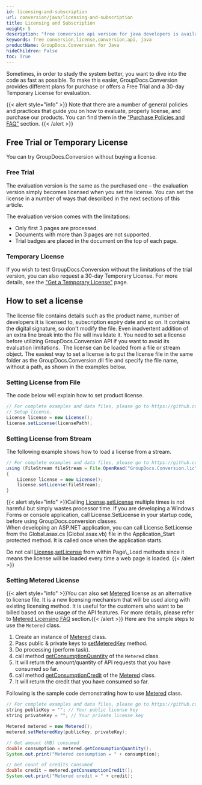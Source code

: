 ```yaml
---
id: licensing-and-subscription
url: conversion/java/licensing-and-subscription
title: Licensing and Subscription
weight: 5
description: "free conversion api version for java developers is available to evaluate the API which will be similar as licensed but with few limitations."
keywords: free conversion,license,conversion,api, java
productName: GroupDocs.Conversion for Java
hideChildren: False
toc: True
---
```


Sometimes, in order to study the system better, you want to dive into the code as fast as possible. To make this easier, GroupDocs.Conversion provides different plans for purchase or offers a Free Trial and a 30-day Temporary License for evaluation.

{{< alert style="info" >}}
Note that there are a number of general policies and practices that guide you on how to evaluate, properly license, and purchase our products. You can find them in the ["Purchase Policies and FAQ"](https://purchase.groupdocs.com/policies) section.
{{< /alert >}}

## Free Trial or Temporary License

You can try GroupDocs.Conversion without buying a license.

### Free Trial

The evaluation version is the same as the purchased one – the evaluation version simply becomes licensed when you set the license. You can set the license in a number of ways that described in the next sections of this article.

The evaluation version comes with the limitations:

* Only first 3 pages are processed.
* Documents with more than 3 pages are not supported.
* Trial badges are placed in the document on the top of each page.
  
### Temporary License

If you wish to test GroupDocs.Conversion without the limitations of the trial version, you can also request a 30-day Temporary License. For more details, see the ["Get a Temporary License"](https://purchase.groupdocs.com/temporary-license) page.

## How to set a license

The license file contains details such as the product name, number of developers it is licensed to, subscription expiry date and so on. It contains the digital signature, so don't modify the file. Even inadvertent addition of an extra line break into the file will invalidate it. You need to set a license before utilizing GroupDocs.Conversion API if you want to avoid its evaluation limitations. 
The license can be loaded from a file or stream object. The easiest way to set a license is to put the license file in the same folder as the GroupDocs.Conversion.dll file and specify the file name, without a path, as shown in the examples below.

### Setting License from File

The code below will explain how to set product license.

```java
// For complete examples and data files, please go to https://github.com/groupdocs-conversion/GroupDocs.Conversion-for-Java
// Setup license.
License license = new License();
license.setLicense(licensePath);
```

### Setting License from Stream

The following example shows how to load a license from a stream.

```java
// For complete examples and data files, please go to https://github.com/groupdocs-conversion/GroupDocs.Conversion-for-Java
using (FileStream fileStream = File.OpenRead("GroupDocs.Conversion.lic"))
{
    License license = new License();
    license.setLicense(fileStream);
}
```

{{< alert style="info" >}}Calling [License](https://reference.groupdocs.com/conversion/java/com.groupdocs.conversion.licensing/License).[setLicense](https://reference.groupdocs.com/conversion/java/com.groupdocs.conversion.licensing/License#setLicense(java.lang.String)) multiple times is not harmful but simply wastes processor time. If you are developing a Windows Forms or console application, call License.SetLicense in your startup code, before using GroupDocs.conversion classes.  
When developing an ASP.NET application, you can call License.SetLicense from the Global.asax.cs (Global.asax.vb) file in the Application\_Start protected method. It is called once when the application starts.  

Do not call [License](https://reference.groupdocs.com/conversion/java/com.groupdocs.conversion.licensing/License).[setLicense](https://reference.groupdocs.com/conversion/java/com.groupdocs.conversion.licensing/License#setLicense(java.lang.String)) from within Page\_Load methods since it means the license will be loaded every time a web page is loaded.
{{< /alert >}}

### Setting Metered License

{{< alert style="info" >}}You can also set [Metered](https://reference.groupdocs.com/conversion/java/com.groupdocs.conversion.licensing/Metered) license as an alternative to license file. It is a new licensing mechanism that will be used along with existing licensing method. It is useful for the customers who want to be billed based on the usage of the API features. For more details, please refer to [Metered Licensing FAQ](https://purchase.groupdocs.com/faqs/licensing/metered) section.{{< /alert >}}
Here are the simple steps to use the `Metered` class.

1. Create an instance of [Metered](https://reference.groupdocs.com/conversion/java/com.groupdocs.conversion.licensing/Metered) class.
2. Pass public & private keys to [setMeteredKey](https://reference.groupdocs.com/conversion/java/com.groupdocs.conversion.licensing/Metered#setMeteredKey(java.lang.String,%20java.lang.String)) method.
3. Do processing (perform task).
4. call method [getConsumptionQuantity](https://reference.groupdocs.com/conversion/java/com.groupdocs.conversion.licensing/Metered#getConsumptionQuantity()) of the `Metered` class.
5. It will return the amount/quantity of API requests that you have consumed so far.
6. call method [getConsumptionCredit](https://reference.groupdocs.com/conversion/java/com.groupdocs.conversion.licensing/Metered#getConsumptionCredit()) of the [Metered](https://reference.groupdocs.com/conversion/java/com.groupdocs.conversion.licensing/Metered) class.
7. It will return the credit that you have consumed so far.

Following is the sample code demonstrating how to use [Metered](https://reference.groupdocs.com/conversion/java/com.groupdocs.conversion.licensing/Metered) class.

```java
// For complete examples and data files, please go to https://github.com/groupdocs-conversion/GroupDocs.Conversion-for-Java
string publicKey = ""; // Your public license key
string privateKey = ""; // Your private license key

Metered metered = new Metered();
metered.setMeteredKey(publicKey, privateKey);

// Get amount (MB) consumed
double consumption = metered.getConsumptionQuantity();
System.out.print("Metered consumption = " + consumption);

// Get count of credits consumed
double credit = metered.getConsumptionCredit();
System.out.print("Metered credit = " + credit);
```
